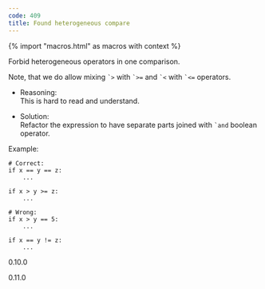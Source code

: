 ```yaml
---
code: 409
title: Found heterogeneous compare
---
```


{% import "macros.html" as macros with context %}

Forbid heterogeneous operators in one comparison.

Note, that we do allow mixing `` `> `` with `` `>= `` and `` `< `` with
`` `<= `` operators.

  - Reasoning:  
    This is hard to read and understand.

  - Solution:  
    Refactor the expression to have separate parts joined with
    `` `and `` boolean operator.

Example:

    # Correct:
    if x == y == z:
        ...
    
    if x > y >= z:
        ...
    
    # Wrong:
    if x > y == 5:
        ...
    
    if x == y != z:
        ...

<div class="versionadded">

0.10.0

</div>

<div class="versionchanged">

0.11.0

</div>
